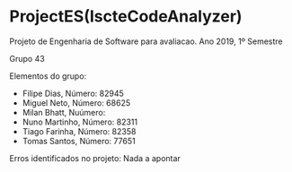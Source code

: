# ProjectES(IscteCodeAnalyzer)

Projeto de Engenharia de Software para avaliacao. Ano 2019, 1º Semestre

Grupo 43

Elementos do grupo:

- Filipe Dias, Número: 82945
- Miguel Neto, Número: 68625
- Milan Bhatt, Nuúmero:
- Nuno Martinho, Número: 82311
- Tiago Farinha, Número: 82358
- Tomas Santos, Número: 77651

Erros identificados no projeto: Nada a apontar
